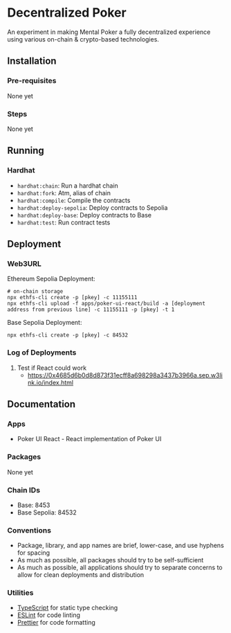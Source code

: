# Decentralized Poker

An experiment in making Mental Poker a fully decentralized experience using various on-chain & crypto-based technologies.

## Installation

### Pre-requisites

None yet

### Steps

None yet

## Running

### Hardhat

-   `hardhat:chain`: Run a hardhat chain
-   `hardhat:fork`: Atm, alias of chain
-   `hardhat:compile`: Compile the contracts
-   `hardhat:deploy-sepolia`: Deploy contracts to Sepolia
-   `hardhat:deploy-base`: Deploy contracts to Base
-   `hardhat:test`: Run contract tests

## Deployment

### Web3URL

Ethereum Sepolia Deployment:

```
# on-chain storage
npx ethfs-cli create -p [pkey] -c 11155111
npx ethfs-cli upload -f apps/poker-ui-react/build -a [deployment address from previous line] -c 11155111 -p [pkey] -t 1
```

Base Sepolia Deployment:

```
npx ethfs-cli create -p [pkey] -c 84532
```

### Log of Deployments

1. Test if React could work
    - https://0x4685d6b0d8d873f31ecff8a698298a3437b3966a.sep.w3link.io/index.html

## Documentation

### Apps

- Poker UI React - React implementation of Poker UI

### Packages

None yet

### Chain IDs

- Base: 8453
- Base Sepolia: 84532

### Conventions

-   Package, library, and app names are brief, lower-case, and use hyphens for spacing
-   As much as possible, all packages should try to be self-sufficient
-   As much as possible, all applications should try to separate concerns to allow for clean deployments and distribution

### Utilities

-   [TypeScript](https://www.typescriptlang.org/) for static type checking
-   [ESLint](https://eslint.org/) for code linting
-   [Prettier](https://prettier.io) for code formatting
